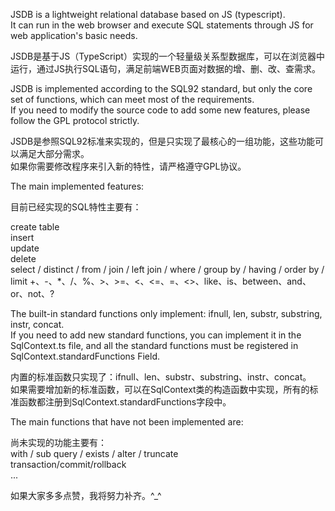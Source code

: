 JSDB is a lightweight relational database based on JS (typescript).    
It can run in the web browser and execute SQL statements through JS for web application's basic needs.

JSDB是基于JS（TypeScript）实现的一个轻量级关系型数据库，可以在浏览器中运行，通过JS执行SQL语句，满足前端WEB页面对数据的增、删、改、查需求。

JSDB is implemented according to the SQL92 standard, but only the core set of functions, which can meet most of the requirements.     
If you need to modify the source code to add some new features, please follow the GPL protocol strictly.    

JSDB是参照SQL92标准来实现的，但是只实现了最核心的一组功能，这些功能可以满足大部分需求。   
如果你需要修改程序来引入新的特性，请严格遵守GPL协议。

The main implemented features:    

目前已经实现的SQL特性主要有：   

create table   
insert   
update   
delete   
select / distinct / from / join / left join / where / group by / having / order by / limit
+、-、*、/、%、>、>=、<、<=、=、<>、like、is、between、and、or、not、?   

The built-in standard functions only implement: ifnull, len, substr, substring, instr, concat.    
If you need to add new standard functions, you can implement it in the SqlContext.ts file, and all the standard functions must be registered in SqlContext.standardFunctions Field.

内置的标准函数只实现了：ifnull、len、substr、substring、instr、concat。      
如果需要增加新的标准函数，可以在SqlContext类的构造函数中实现，所有的标准函数都注册到SqlContext.standardFunctions字段中。

The main functions that have not been implemented are:    

尚未实现的功能主要有：    
with / sub query / exists / alter / truncate   
transaction/commit/rollback   
... 

如果大家多多点赞，我将努力补齐。^_^
